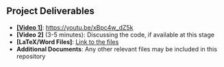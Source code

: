 ## Project Deliverables

- **[[Video 1]]([url](https://youtu.be/xBpc4w_dZ5k))**: https://youtu.be/xBpc4w_dZ5k
- **[Video 2]** (3-5 minutes): Discussing the code, if available at this stage  
- **[LaTeX/Word Files]**: [Link to the files](#)  
- **Additional Documents**: Any other relevant files may be included in this repository  
